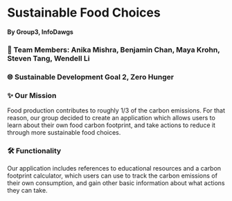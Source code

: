 # Sustainable Food Choices
**By Group3, InfoDawgs**

### 🎳 Team Members: Anika Mishra, Benjamin Chan, Maya Krohn, Steven Tang, Wendell Li

### 🌐 Sustainable Development Goal 2, Zero Hunger


### ✨ Our Mission
Food production contributes to roughly 1/3 of the carbon emissions. For that reason, our group decided to create an application which allows users to learn about their own food carbon footprint, and take actions to reduce it through more sustainable food choices. 

### 🛠 Functionality
Our application includes references to educational resources and a carbon footprint calculator, which users can use to track the carbon emissions of their own consumption, and gain other basic information about what actions they can take. 

